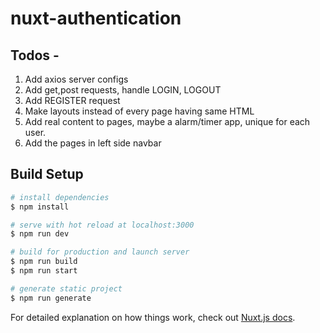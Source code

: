 # nuxt-authentication

## Todos -

1. Add axios server configs
2. Add get,post requests, handle LOGIN, LOGOUT
3. Add REGISTER request 
4. Make layouts instead of every page having same HTML
5. Add real content to pages, maybe a alarm/timer app, unique for each user.
6. Add the pages in left side navbar

## Build Setup

```bash
# install dependencies
$ npm install

# serve with hot reload at localhost:3000
$ npm run dev

# build for production and launch server
$ npm run build
$ npm run start

# generate static project
$ npm run generate
```

For detailed explanation on how things work, check out [Nuxt.js docs](https://nuxtjs.org).
